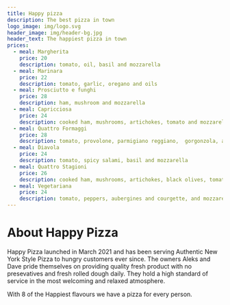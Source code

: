 ```yaml
---
title: Happy pizza
description: The best pizza in town
logo_image: img/logo.svg
header_image: img/header-bg.jpg
header_text: The happiest pizza in town
prices:
  - meal: Margherita
    price: 20
    description: tomato, oil, basil and mozzarella
  - meal: Marinara
    price: 22
    description: tomato, garlic, oregano and oils
  - meal: Prosciutto e funghi
    price: 28
    description: ham, mushroom and mozzarella
  - meal: Capricciosa
    price: 24
    description: cooked ham, mushrooms, artichokes, tomato and mozzarella
  - meal: Quattro Formaggi
    price: 28
    description: tomato, provolone, parmigiano reggiano,  gorgonzola, and mozzarella
  - meal: Diavola
    price: 24
    description: tomato, spicy salami, basil and mozzarella
  - meal: Quattro Stagioni
    price: 26
    description: cooked ham, mushrooms, artichokes, black olives, tomato and mozzarella
  - meal: Vegetariana
    price: 24
    description: tomato, peppers, aubergines and courgette, and mozzarella
---
```


# About Happy Pizza

Happy Pizza launched in March 2021 and has been serving Authentic New York Style Pizza to hungry customers ever since. The owners Aleks and Dave pride themselves on providing quality fresh product with no presevatives and fresh rolled dough daily. They hold a high standard of service in the most welcoming and relaxed atmosphere.

With 8 of the Happiest flavours we have a pizza for every person.
